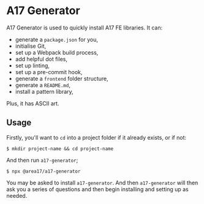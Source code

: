 # A17 Generator

A17 Generator is used to quickly install A17 FE libraries. It can:

* generate a `package.json` for you, 
* initialise Git, 
* set up a Webpack build process, 
* add helpful dot files,
* set up linting,
* set up a pre-commit hook,
* generate a `frontend` folder structure,
* generate a `README.md`,
* install a pattern library,

Plus, it has ASCII art.

## Usage

Firstly, you'll want to `cd` into a project folder if it already exists, or if not:

```shell
$ mkdir project-name && cd project-name
```

And then run `a17-generator`;

```shell
$ npx @area17/a17-generator
```

You may be asked to install `a17-generator`. And then `a17-generator` will then ask you a series of questions and then begin installing and setting up as needed.
